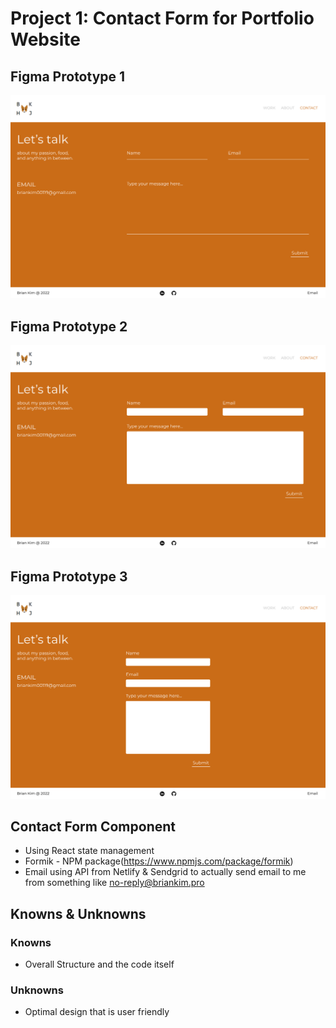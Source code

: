 # Project 1: Contact Form for Portfolio Website
## Figma Prototype 1
![Prototype_1](prototype_img/prototype_1.png)

## Figma Prototype 2
![Prototype_2](prototype_img/prototype_2.png)

## Figma Prototype 3
![Prototype_3](prototype_img/prototype_3.png)

## Contact Form Component
- Using React state management
- Formik - NPM package(https://www.npmjs.com/package/formik)
- Email using API from Netlify & Sendgrid to actually send email to me from something like no-reply@briankim.pro

## Knowns & Unknowns
### Knowns
- Overall Structure and the code itself

### Unknowns
- Optimal design that is user friendly